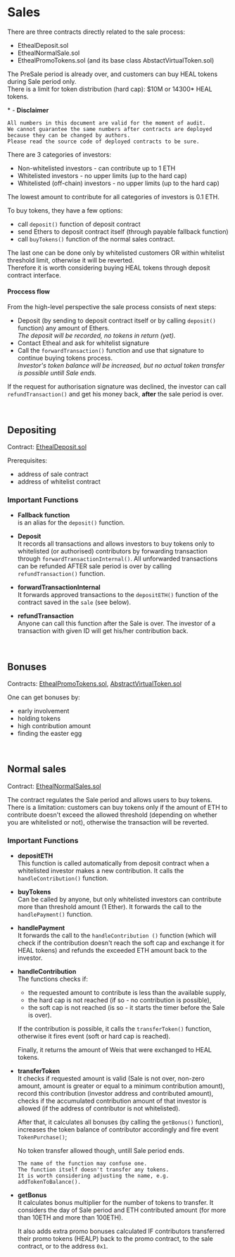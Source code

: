 # Sales

There are three contracts directly related to the sale process:

- EthealDeposit.sol
- EthealNormalSale.sol
- EthealPromoTokens.sol (and its base class AbstactVirtualToken.sol)

The PreSale period is already over, and customers can buy HEAL tokens during Sale period only. 
<br>There is a limit for token distribution (hard cap): $10M or 14300* HEAL tokens.

\* - **Disclaimer**
	
	All numbers in this document are valid for the moment of audit. 
	We cannot guarantee the same numbers after contracts are deployed because they can be changed by authors. 
	Please read the source code of deployed contracts to be sure.


There are 3 categories of investors:

- Non-whitelisted investors - can contribute up to 1 ETH
- Whitelisted investors - no upper limits (up to the hard cap)
- Whitelisted (off-chain) investors - no upper limits (up to the hard cap)


The lowest amount to contribute for all categories of investors is 0.1 ETH.

To buy tokens, they have a few options:

- call `deposit()` function of deposit contract
- send Ethers to deposit contract itself (through payable fallback function)
- call `buyTokens()` function of the normal sales contract.

The last one can be done only by whitelisted customers OR within whitelist threshold limit, otherwise it will be reverted. 
<br>Therefore it is worth considering buying HEAL tokens through deposit contract interface. 

#### Proccess flow

From the high-level perspective the sale process consists of next steps:

- Deposit (by sending to deposit contract itself or by calling `deposit()` function) any amount of Ethers. 
<br>_The deposit will be recorded, no tokens in return (yet)._
- Contact Etheal and ask for whitelist signature
- Call the `forwardTransaction()` function and use that signature to continue buying tokens process.
<br>_Investor's token balance will be increased, but no actual token transfer is possible untill Sale ends._

If the request for authorisation signature was declined, the investor can call `refundTransaction()` and get his money back, **after** the sale period is over.


<!-- ------------------------------------------------------------------- --> <br>
## Depositing

Contract: [EthealDeposit.sol](https://github.com/BlockchainLabsNZ/etheal-contracts/blob/master/contracts/EthealDeposit.sol)

Prerequisites:

- address of sale contract
- address of whitelist contract

### Important Functions

  - **Fallback function** <br>is an alias for the `deposit()` function.

  - **Deposit**
<br>It records all transactions and allows investors to buy tokens only to whitelisted (or authorised) contributors by forwarding transaction through `forwardTransactionInternal()`. All unforwarded transactions can be refunded AFTER sale period is over by calling `refundTransaction()` function.

  - **forwardTransactionInternal**
<br>It forwards approved transactions to the `depositETH()` function of the contract saved in the `sale` (see below).  

  - **refundTransaction**
<br>Anyone can call this function after the Sale is over. The investor of a transaction with given ID will get his/her contribution back. 



<!-- ------------------------------------------------------------------- --> <br>
## Bonuses
Contracts: [EthealPromoTokens.sol](https://github.com/BlockchainLabsNZ/etheal-contracts/blob/master/contracts/EthealPromoToken.sol), [AbstractVirtualToken.sol](https://github.com/BlockchainLabsNZ/etheal-contracts/blob/master/contracts/AbstractVirtualToken.sol)

One can get bonuses by:

- early involvement
- holding tokens
- high contribution amount
- finding the easter egg 



<!-- ------------------------------------------------------------------- --> <br>
## Normal sales
Contract: [EthealNormalSales.sol](https://github.com/BlockchainLabsNZ/etheal-contracts/blob/master/contracts/EthealNormalSale.sol)

The contract regulates the Sale period and allows users to buy tokens.
There is a limitation: customers can buy tokens only if the amount of ETH to contribute doesn't exceed the allowed threshold (depending on whether you are whitelisted or not), otherwise the transaction will be reverted. 

### Important Functions

  - **depositETH**
<br>This function is called automatically from deposit contract when a whitelisted investor makes a new contribution. It calls the `handleContribution()` function.

  - **buyTokens**
<br>Can be called by anyone, but only whitelisted investors can contribute more than threshold amount (1 Ether). It forwards the call to the `handlePayment()` function.

  - **handlePayment**
<br>It forwards the call to the `handleContribution ()` function (which will check if the contribution doesn't reach the soft cap and exchange it for HEAL tokens) and refunds the exceeded ETH amount back to the investor.

  - **handleContribution**
<br>The functions checks if:
	  - the requested amount to contribute is less than the available supply,
	  - the hard cap is not reached (if so - no contribution is possible),
	  - the soft cap is not reached (is so - it starts the timer before the Sale is over).

	If the contribution is possible, it calls the `transferToken()` function, otherwise it fires event (soft or hard cap is reached).<br>
	
	Finally, it returns the amount of Weis that were exchanged to HEAL tokens.

  - **transferToken**
<br>It checks if requested amount is valid (Sale is not over, non-zero amount, amount is greater or equal to a minimum contribution amount), record this contribution (investor address and contributed amount), checks if the accumulated contribution amount of that investor is allowed (if the address of contributor is not whitelisted).

	After that, it calculates all bonuses (by calling the `getBonus()` function), increases the token balance of contributor accordingly and fire event `TokenPurchase()`;
	
	No token transfer allowed though, untill Sale period ends. 
	
		The name of the function may confuse one. 
		The function itself doesn't transfer any tokens.
		It is worth considering adjusting the name, e.g. addTokenToBalance().
		

  - **getBonus**
<br>It calculates bonus multiplier for the number of tokens to transfer. It considers the day of Sale period and ETH contributed amount (for more than 10ETH and more than 100ETH).

	It also adds extra promo bonuses calculated IF contributors transferred their promo tokens (HEALP) back to the promo contract, to the sale contract, or to the address `0x1`. 

